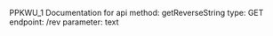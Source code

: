 PPKWU_1
Documentation for api
method: getReverseString
type: GET
endpoint: /rev
parameter: text


    